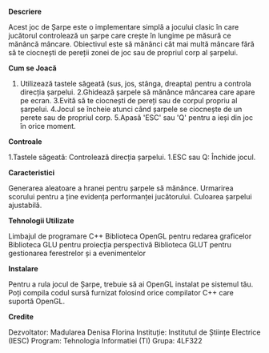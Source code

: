 **Descriere**

Acest joc de Șarpe este o implementare simplă a jocului clasic în care jucătorul controlează un șarpe care crește în lungime pe măsură ce mănâncă mâncare. Obiectivul este să mănânci cât mai multă mâncare fără să te ciocnești de pereții zonei de joc sau de propriul corp al șarpelui.

**Cum se Joacă**

1. Utilizează tastele săgeată (sus, jos, stânga, dreapta) pentru a controla direcția șarpelui.
2.Ghidează șarpele să mănânce mâncarea care apare pe ecran.
3.Evită să te ciocnești de pereți sau de corpul propriu al șarpelui.
4.Jocul se încheie atunci când șarpele se ciocnește de un perete sau de propriul corp.
5.Apasă 'ESC' sau 'Q' pentru a ieși din joc în orice moment.

**Controale**

1.Tastele săgeată: Controlează direcția șarpelui.
1.ESC sau Q: Închide jocul.

**Caracteristici**

Generarea aleatoare a hranei pentru șarpele să mănânce.
Urmarirea scorului pentru a ține evidența performanței jucătorului.
Culoarea șarpelui ajustabilă.

**Tehnologii Utilizate**

Limbajul de programare C++
Biblioteca OpenGL pentru redarea graficelor
Biblioteca GLU pentru proiecția perspectivă
Biblioteca GLUT pentru gestionarea ferestrelor și a evenimentelor

**Instalare**

Pentru a rula jocul de Șarpe, trebuie să ai OpenGL instalat pe sistemul tău. Poți compila codul sursă furnizat folosind orice compilator C++ care suportă OpenGL.

**Credite**

Dezvoltator: Madularea Denisa Florina
Instituție: Institutul de Științe Electrice (IESC)
Program: Tehnologia Informatiei  (TI)
Grupa: 4LF322
